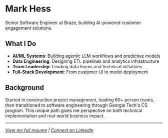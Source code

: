 # Mark Hess

Senior Software Engineer at Braze, building AI-powered customer engagement solutions.

## What I Do

- **AI/ML Systems**: Building agentic LLM workflows and predictive models
- **Data Engineering**: Designing ETL pipelines and analytics infrastructure
- **Team Leadership**: Leading data teams and technical initiatives
- **Full-Stack Development**: From customer UI to model deployment

## Background

Started in construction project management, leading 60+ person teams, then transitioned to software engineering through Georgia Tech's CS program. This unique path gives me perspective on both technical implementation and real-world business impact.

---

*[View my full resume](https://hessmjr.github.io/resume/) | [Connect on LinkedIn](https://linkedin.com/in/markhess2)*
